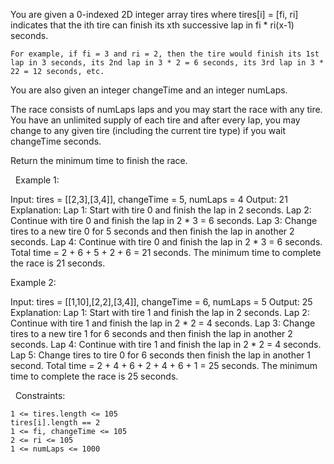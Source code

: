You are given a 0-indexed 2D integer array tires where tires[i] = [fi, ri] indicates that the ith tire can finish its xth successive lap in fi * ri(x-1) seconds.


	For example, if fi = 3 and ri = 2, then the tire would finish its 1st lap in 3 seconds, its 2nd lap in 3 * 2 = 6 seconds, its 3rd lap in 3 * 22 = 12 seconds, etc.


You are also given an integer changeTime and an integer numLaps.

The race consists of numLaps laps and you may start the race with any tire. You have an unlimited supply of each tire and after every lap, you may change to any given tire (including the current tire type) if you wait changeTime seconds.

Return the minimum time to finish the race.

 
Example 1:

Input: tires = [[2,3],[3,4]], changeTime = 5, numLaps = 4
Output: 21
Explanation: 
Lap 1: Start with tire 0 and finish the lap in 2 seconds.
Lap 2: Continue with tire 0 and finish the lap in 2 * 3 = 6 seconds.
Lap 3: Change tires to a new tire 0 for 5 seconds and then finish the lap in another 2 seconds.
Lap 4: Continue with tire 0 and finish the lap in 2 * 3 = 6 seconds.
Total time = 2 + 6 + 5 + 2 + 6 = 21 seconds.
The minimum time to complete the race is 21 seconds.


Example 2:

Input: tires = [[1,10],[2,2],[3,4]], changeTime = 6, numLaps = 5
Output: 25
Explanation: 
Lap 1: Start with tire 1 and finish the lap in 2 seconds.
Lap 2: Continue with tire 1 and finish the lap in 2 * 2 = 4 seconds.
Lap 3: Change tires to a new tire 1 for 6 seconds and then finish the lap in another 2 seconds.
Lap 4: Continue with tire 1 and finish the lap in 2 * 2 = 4 seconds.
Lap 5: Change tires to tire 0 for 6 seconds then finish the lap in another 1 second.
Total time = 2 + 4 + 6 + 2 + 4 + 6 + 1 = 25 seconds.
The minimum time to complete the race is 25 seconds. 


 
Constraints:


	1 <= tires.length <= 105
	tires[i].length == 2
	1 <= fi, changeTime <= 105
	2 <= ri <= 105
	1 <= numLaps <= 1000

